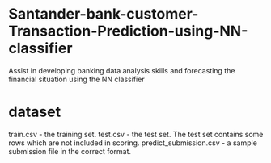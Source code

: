 # Santander-bank-customer-Transaction-Prediction-using-NN-classifier
Assist in developing banking data analysis skills and forecasting the financial situation using the NN classifier
# dataset
train.csv - the training set.
test.csv - the test set. The test set contains some rows which are not included in scoring.
predict_submission.csv - a sample submission file in the correct format.
